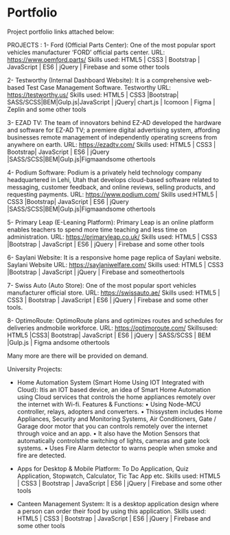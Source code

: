 # Portfolio
Project portfolio links attached below:

PROJECTS : 
1- Ford (Official Parts Center):
One of the most popular sport vehicles manufacturer ‘FORD’ official parts center.
URL: https://www.oemford.parts/
Skills used: HTML5 | CSS3 | Bootstrap | JavaScript | ES6 | jQuery | Firebase and some other tools

2- Testworthy (Internal Dashboard Website):
It is a comprehensive web-based Test Case Management Software.
Testworthy URL: https://testworthy.us/
Skills used: HTML5 | CSS3 |Bootstrap| SASS/SCSS|BEM|Gulp.js|JavaScript | jQuery| chart.js | Icomoon | Figma | Zeplin
and some other tools

3- EZAD TV:
The team of innovators behind EZ-AD developed the hardware and software for EZ-AD TV; a premiere digital advertising
system, affording businesses remote management of independently operating screens from anywhere on earth.
URL: https://ezadtv.com/
Skills used: HTML5 | CSS3 | Bootstrap| JavaScript | ES6 | jQuery |SASS/SCSS|BEM|Gulp.js|Figmaandsome othertools

4- Podium Software:
Podium is a privately held technology company headquartered in Lehi, Utah that develops cloud-based software related
to messaging, customer feedback, and online reviews, selling products, and requesting payments.
URL: https://www.podium.com/
Skills used:HTML5 | CSS3 |Bootstrap| JavaScript | ES6 | jQuery |SASS/SCSS|BEM|Gulp.js|Figmaandsome othertools

5- Primary Leap (E-Leaning Platform):
Primary Leap is an online platform enables teachers to spend more time teaching and less time on administration.
URL: https://primaryleap.co.uk/
Skills used: HTML5 | CSS3 |Bootstrap | JavaScript | ES6 | jQuery | Firebase and some other tools

6- Saylani Website:
It is a responsive home page replica of Saylani website.
Saylani Website URL: https://saylaniwelfare.com/
Skills used: HTML5 | CSS3 |Bootstrap | JavaScript | jQuery | Firebase and someothertools

7- Swiss Auto (Auto Store):
One of the most popular sport vehicles manufacturer official store.
URL: https://swissauto.ae/
Skills used: HTML5 | CSS3 | Bootstrap | JavaScript | ES6 | jQuery | Firebase and some other tools.

8- OptimoRoute:
OptimoRoute plans and optimizes routes and schedules for deliveries andmobile workforce.
URL: https://optimoroute.com/
Skillsused: HTML5 |CSS3| Bootstrap| JavaScript | ES6 | jQuery | SASS/SCSS | BEM |Gulp.js | Figma andsome othertools

Many more are there will be provided on demand.

University Projects:
- Home Automation System (Smart Home Using IOT Integrated with Cloud):
Itis an IOT based device, an idea of Smart Home Automation using Cloud services that controls the home
appliances remotely over the internet with Wi-fi.
Features & Functions:
• Using Node-MCU controller, relays, adopters and converters.
• Thissystem includes Home Appliances, Security and Monitoring Systems, Air Conditioners, Gate / Garage door
motor that you can controls remotely over the internet through voice and an app.
• It also have the Motion Sensors that automatically controlsthe switching of lights, cameras and gate lock
systems.
• Uses Fire Alarm detector to warns people when smoke and fire are detected.

- Apps for Desktop & Mobile Platform:
To Do Application, Quiz Application, Stopwatch, Calculator, Tic Tac App etc.
Skills used: HTML5 | CSS3 | Bootstrap | JavaScript | ES6 | jQuery | Firebase and some other tools

- Canteen Management System:
It is a desktop application design where a person can order their food by using this application.
Skills used: HTML5 | CSS3 | Bootstrap | JavaScript | ES6 | jQuery | Firebase and some other tools
